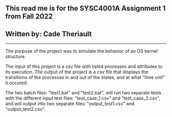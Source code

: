 ## This read me is for the SYSC4001A Assignment 1 from Fall 2022

## Written by: Cade Theriault

-----
The purpose of the project was to simulate the behavior of an OS kernel structure.

The input of this project is a csv file with listed processes and attributes to its execution.
The output of the project is a csv file that displays the transitions of the processes in and out
of the states, and at what "time unit" it occured.

The two batch files: "test1.bat" and "test2.bat", will run two separate tests with the different
input test files: "test_case_1.csv" and "test_case_2.csv", and will output into two separate files:
"output_test1.csv" and "output_test2.csv".
